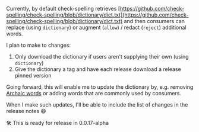 Currently, by default check-spelling retrieves [https://github.com/check-spelling/check-spelling/blob/dictionary/dict.txt](https://github.com/check-spelling/check-spelling/blob/dictionary/dict.txt) and then consumers can replace (using `dictionary`) or augment (`allow`) / redact (`reject`) additional words.

I plan to make to changes:
1. Only download the dictionary if users aren't supplying their own (using `dictionary`)
1. Give the dictionary a tag and have each release download a release pinned version

Going forward, this will enable me to update the dictionary by, e.g. removing [Archaic words](Archaic-words) or adding words that are commonly used by consumers.

When I make such updates, I'll be able to include the list of changes in the release notes 😄

🛠️ This is ready for release in 0.0.17-alpha
